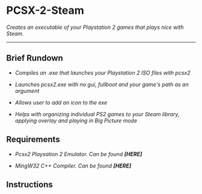 # PCSX-2-Steam

*Creates an executable of your Playstation 2 games that plays nice with Steam.* 

-----------------------------------------------------------------------------
**Brief Rundown**
-----------------------------------------------------------------------------

- *Compiles an .exe that launches your Playstation 2 ISO files with pcsx2*

- *Launches pcsx2.exe with no gui, fullboot and your game's path as an argument*

- *Allows user to add an icon to the exe*

- *Helps with organizing individual PS2 games to your Steam library, applying overlay and playing in Big Picture mode*


**Requirements**
----------------

- *Pcsx2 Playsation 2 Emulator. Can be found* ***[HERE]***

- *MingW32 C++ Compiler. Can be found* ***[HERE]***


**Instructions**
----------------




